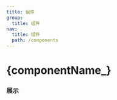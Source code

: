 ```yaml
---
title: 组件
group: 
  title: 组件
nav:
  title: 组件
  path: /components
---
```


# {__componentName___}
### 展示

<code src="./demos/demo.tsx" />
<API/>